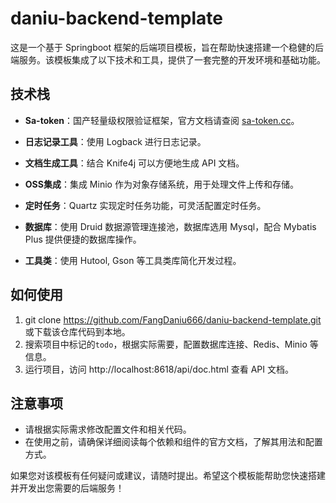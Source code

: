 # daniu-backend-template

这是一个基于 Springboot 框架的后端项目模板，旨在帮助快速搭建一个稳健的后端服务。该模板集成了以下技术和工具，提供了一套完整的开发环境和基础功能。

## 技术栈

- **Sa-token**：国产轻量级权限验证框架，官方文档请查阅 [sa-token.cc](https://sa-token.cc/index.html)。

- **日志记录工具**：使用 Logback 进行日志记录。

- **文档生成工具**：结合 Knife4j 可以方便地生成 API 文档。

- **OSS集成**：集成 Minio 作为对象存储系统，用于处理文件上传和存储。

- **定时任务**：Quartz 实现定时任务功能，可灵活配置定时任务。

- **数据库**：使用 Druid 数据源管理连接池，数据库选用 Mysql，配合 Mybatis Plus 提供便捷的数据库操作。

- **工具类**：使用 Hutool, Gson 等工具类库简化开发过程。

## 如何使用

1. git clone https://github.com/FangDaniu666/daniu-backend-template.git  
  或下载该仓库代码到本地。
2. 搜索项目中标记的`todo`，根据实际需要，配置数据库连接、Redis、Minio 等信息。
3. 运行项目，访问 http://localhost:8618/api/doc.html 查看 API 文档。


## 注意事项

- 请根据实际需求修改配置文件和相关代码。
- 在使用之前，请确保详细阅读每个依赖和组件的官方文档，了解其用法和配置方式。

如果您对该模板有任何疑问或建议，请随时提出。希望这个模板能帮助您快速搭建并开发出您需要的后端服务！
